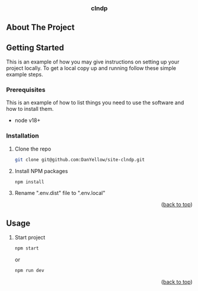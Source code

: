 <h3 align="center">clndp</h3>

<!-- ABOUT THE PROJECT -->
## About The Project


<!-- GETTING STARTED -->
## Getting Started

This is an example of how you may give instructions on setting up your project locally.
To get a local copy up and running follow these simple example steps.

### Prerequisites

This is an example of how to list things you need to use the software and how to install them.
- node v18+

### Installation

1. Clone the repo
   ```sh
   git clone git@github.com:DanYellow/site-clndp.git
   ```
2. Install NPM packages
   ```sh
   npm install
   ```
3. Rename ".env.dist" file to ".env.local"

<p align="right">(<a href="#readme-top">back to top</a>)</p>

<!-- USAGE EXAMPLES -->
## Usage

1. Start project
   ```sh
   npm start
   ```
   or
    ```sh
   npm run dev
   ```


<p align="right">(<a href="#readme-top">back to top</a>)</p>
